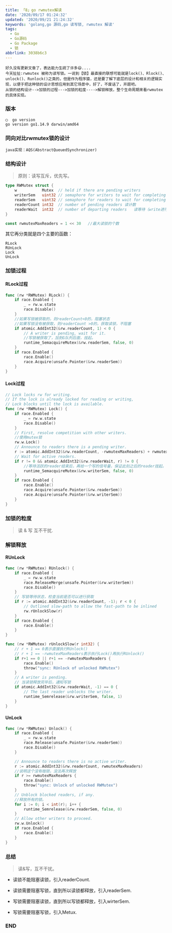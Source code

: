 ```yaml
---
title: 「8」go rwmutex解读
date: '2020/09/17 01:24:32'
updated: '2020/09/21 21:24:32'
keywords: 'golang,go 源码,go 读写锁, rwmutex 解读'
tags:
  - Go
  - Go源码
  - Go Package
  - 锁
abbrlink: 3038b6c3
---
```


    好久没有更新文章了，表达能力生疏了许多😄....
    今天扯扯:rwmutex 被称为读写锁。一说到【锁】最直接的联想可能就是lock()、Rlock()、unlock()、Runlock()之类的，但是作为程序猿，还是要了解下底层的设计和相关的逻辑实现，以便于把这种锁的设计思想应用到其它场景中，好了，不废话了，开题吧。
    从锁的结构设计-->加锁的过程--->加锁的粒度---->解锁释放，整个生命周期来看rwmutex的具体实现。
<!-- more -->
### 版本
```
◯  go version
go version go1.14.9 darwin/amd64
```

### 同向对比rwmutex锁的设计
    java实现：AQS(AbstractQueuedSynchronizer)

### 结构设计
>原则：读写互斥，优先写。

```go
type RWMutex struct {
	w           Mutex  // held if there are pending writers
	writerSem   uint32 // semaphore for writers to wait for completing readers  写信号量
	readerSem   uint32 // semaphore for readers to wait for completing writers  读信号量
	readerCount int32  // number of pending readers 读计数
	readerWait  int32  // number of departing readers   读等待（write进行）
}

const rwmutexMaxReaders = 1 << 30   //最大读锁的个数
```

其它再分类就是四个主要的函数：

```
RLock
RUnLock
Lock
UnLock
```
### 加锁过程

#### RLock过程

```go
func (rw *RWMutex) RLock() {
	if race.Enabled {
		_ = rw.w.state
		race.Disable()
    }
    //如果写锁被获取的，则readerCount<0的，阻塞状态
    //如果写锁没有被获取，则readerCount >0的，获取读锁，不阻塞
	if atomic.AddInt32(&rw.readerCount, 1) < 0 {
        // A writer is pending, wait for it. 
        //写锁被获取了，加到G队列后面，挂起。
		runtime_SemacquireMutex(&rw.readerSem, false, 0)
	}
	if race.Enabled {
		race.Enable()
		race.Acquire(unsafe.Pointer(&rw.readerSem))
	}
}
```

#### Lock过程

```go
// Lock locks rw for writing.
// If the lock is already locked for reading or writing,
// Lock blocks until the lock is available.
func (rw *RWMutex) Lock() {
	if race.Enabled {
		_ = rw.w.state
		race.Disable()
	}
    // First, resolve competition with other writers.
    //使用mutex锁
	rw.w.Lock()
	// Announce to readers there is a pending writer.
	r := atomic.AddInt32(&rw.readerCount, -rwmutexMaxReaders) + rwmutexMaxReaders
	// Wait for active readers.
	if r != 0 && atomic.AddInt32(&rw.readerWait, r) != 0 {
        //等待活跃的reader结束后，再给一个写的信号量，保证此刻之后的reader挂起。
		runtime_SemacquireMutex(&rw.writerSem, false, 0)
	}
	if race.Enabled {
		race.Enable()
		race.Acquire(unsafe.Pointer(&rw.readerSem))
		race.Acquire(unsafe.Pointer(&rw.writerSem))
	}
}
```

### 加锁的粒度
> 读 & 写 互不干扰.

### 解锁释放

#### RUnLock

```go
func (rw *RWMutex) RUnlock() {
	if race.Enabled {
		_ = rw.w.state
		race.ReleaseMerge(unsafe.Pointer(&rw.writerSem))
		race.Disable()
    }
    // 写锁等待状态，检查当前是否可以进行获取
	if r := atomic.AddInt32(&rw.readerCount, -1); r < 0 {
		// Outlined slow-path to allow the fast-path to be inlined
		rw.rUnlockSlow(r)
	}
	if race.Enabled {
		race.Enable()
	}
}

func (rw *RWMutex) rUnlockSlow(r int32) {
    // r + 1 == 0表示直接执行RUnlock()
	// r + 1 == -rwmutexMaxReaders表示执行Lock()再执行RUnlock()
	if r+1 == 0 || r+1 == -rwmutexMaxReaders {
		race.Enable()
		throw("sync: RUnlock of unlocked RWMutex")
	}
    // A writer is pending.
    // 当读锁释放完毕后，通知写锁
	if atomic.AddInt32(&rw.readerWait, -1) == 0 {
		// The last reader unblocks the writer.
		runtime_Semrelease(&rw.writerSem, false, 1)
	}
}
```

#### UnLock

```go
func (rw *RWMutex) Unlock() {
	if race.Enabled {
		_ = rw.w.state
		race.Release(unsafe.Pointer(&rw.readerSem))
		race.Disable()
	}

	// Announce to readers there is no active writer.
    r := atomic.AddInt32(&rw.readerCount, rwmutexMaxReaders)
    //说明这个没有枷锁，没法再次释放
	if r >= rwmutexMaxReaders {
		race.Enable()
		throw("sync: Unlock of unlocked RWMutex")
	}
    // Unblock blocked readers, if any.
    //释放所有的锁。
	for i := 0; i < int(r); i++ {
		runtime_Semrelease(&rw.readerSem, false, 0)
	}
	// Allow other writers to proceed.
	rw.w.Unlock()
	if race.Enabled {
		race.Enable()
	}
}
```
### 总结

>读&写，互不干扰。

* 读锁不能阻塞读锁，引入readerCount.

* 读锁需要阻塞写锁，直到所以读锁都释放，引入readerSem.

* 写锁需要阻塞读锁，直到所以写锁都释放，引入wirterSem.

* 写锁需要阻塞写锁，引入Metux.

### END